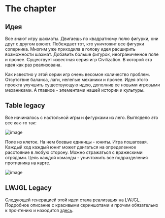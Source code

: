 # The chapter

## Идея

Все знают игру шахматы. Двигаешь по квадратному полю фигурки, они друг с другом воюют. Побеждает тот, кто
уничтожит все фигурки соперника. Многим уже приходила в голову идея расширить возможности шахмат. Добавить больше фигурок,
неограниченное поле и прочее. Существует известная серия игр Civilization. В которой эта идея как раз реализована.   
   
Как известно у этой серии игр очень весомое количество проблем. Отсутствие баланса, лаги, нелепые механики и прочее.
Идея этого проекта улучшить существующую идею, дополнив ее новыми игровыми механиками. А главное - элементами
нашей истории и культуры.

## Table legacy

Все начиналось с настольной игры и фигурками из лего.
Выглядело это все как-то так:

![image](https://user-images.githubusercontent.com/25401699/196188137-400acc5e-9541-4acd-8421-0e3029379d4f.png)

Поле из клеток. На нем боевые единицы - юниты. Игра пошаговая. Каждый ход каждый юнит может двигаться на определенное расстояние в любую сторону.
Можно стражаться с вражескими отрядами. Цель каждой команды - уничтожить все подразделения противника на карте.

![image](https://user-images.githubusercontent.com/25401699/196188846-de7f9479-3375-425e-b624-9b49532a40e4.png)

## LWJGL Legacy

Следующей генерацией этой идеи стала реализация на LWJGL.
Подробное описание с красивыми скриншотами и прочим обязательно к прочтению и находится [здесь](https://github.com/timattt/Project-LWJGL-gamedev).
